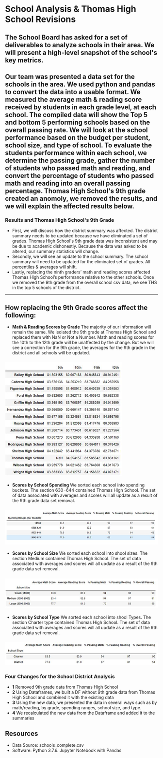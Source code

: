 # School Analysis & Thomas High School Revisions

## The School Board has asked for a set of deliverables to analyze schools in their area. We will present a high-level snapshot of the school's key metrics. 

Our team was presented a data set for the schools in the area. We used python and pandas to convert the data into a usable format. We measured the average math & reading score received by students in each grade level, at each school. The compiled data will show the Top 5 and bottom 5 performing schools based on the overall passing rate. We will look at the school performance based on the budget per student, school size, and type of school. To evaluate the students performance within each school, we determine the passing grade, gather the number of students who passed math and reading, and convert the percentage of students who passed math and reading into an overall passing percentage. Thomas High School's 9th grade created an anomoly, we removed the results, and we will explain the affected results below. 
---
### Results and Thomas High School's 9th Grade
 - First, we will discuss how the district summary was affected. The district summary needs to be updated because we have eliminated a set of grades. Thomas High School's 9th grade data was inconsistent and may be due to academic dishonestly. Because the data was asked to be altered, our summary statistics will change. 
 - Secondly, we will see an update to the school summary. The school summary will need to be updated for the eliminated set of grades. All percentiles & averages will shift. 
 - Lastly, replacing the ninth graders’ math and reading scores affected Thomas High School’s performance relative to the other schools. Once we removed the 9th grade from the overall school csv data, we see THS in the top 5 schools of the district. 
---

## How replacing the 9th Grade scores affect the following:
   - **Math & Reading Scores by Grade** The majority of our information will remain the same. We isolated the 9th grade at Thomas High School and replaced them with NaN or Not a Number. Math and reading scores for the 10th to the 12th grade will be unaffected by the change. But we will see a correction for the 9th grade, the averages for the 9th grade in the district and all schools will be updated.  
### ![Math and reading scores by grade](https://github.com/ScottyMacCVC/School_District_Analysis/blob/main/Resources/Math%20and%20reading%20scores%20by%20grade.JPG)
  - **Scores by School Spending** We sorted each school into spending buckets. The section $630-$644 contained Thomas High School. The set of data associated with averages and scores will all update as a result of the 9th grade data set removal. 
### ![District Scores & Percentages by Spending Ranges](https://github.com/ScottyMacCVC/School_District_Analysis/blob/main/Resources/District%20Scores%20%26%20Percentages%20by%20Spending%20Ranges.JPG)
  - **Scores by School Size** We sorted each school into shool sizes. The section Medium contained Thomas High School. The set of data associated with averages and scores will all update as a result of the 9th grade data set removal. 
### ![District Scores & Percentages by School Size](https://github.com/ScottyMacCVC/School_District_Analysis/blob/main/Resources/District%20Scores%20%26%20Percentages%20by%20School%20Size.JPG) 
  - **Scores by School Type** We sorted each school into shool Types. The section Charter type contained Thomas High School. The set of data associated with averages and scores will all update as a result of the 9th grade data set removal. 
### ![District Scores & Percentages by School Type](https://github.com/ScottyMacCVC/School_District_Analysis/blob/main/Resources/District%20Scores%20%26%20Percentages%20by%20School%20Type.JPG) 


### Four Changes for the School District Analysis
- **1** Removed 9th grade data from Thomas High School 
- **2** Using Dataframes, we built a DF without 9th grade data from Thomas High School and combined it with the existing data 
- **3** Using the new data, we presented the data in several ways such as by math/reading, by grade, spending ranges, school size, and type. 
- **4** We recalculated the new data from the Dataframe and added it to the summaries


## Resources
- Data Source: schools_complete.csv
- Software: Python 3.7.6. Jupyter Notebook with Pandas
